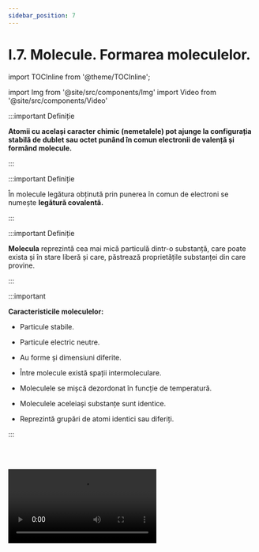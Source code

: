 ```yaml
---
sidebar_position: 7
---
```


# I.7. Molecule. Formarea moleculelor.

import TOCInline from '@theme/TOCInline';

<TOCInline toc={toc} />



import Img from '@site/src/components/Img'
import Video from '@site/src/components/Video'





:::important Definiție

**Atomii cu același caracter chimic (nemetalele) pot ajunge la configurația stabilă de dublet sau octet punând în comun electronii de valență și formând molecule.**


:::


:::important Definiție

În molecule legătura obținută prin punerea în comun de electroni se numește **legătură covalentă.** 


:::


:::important Definiție

**Molecula** reprezintă cea mai mică particulă dintr-o substanță, care poate exista și în stare liberă și care, păstrează proprietățile substanței din care provine. 


:::



:::important

**Caracteristicile moleculelor:**

- Particule stabile.

- Particule electric neutre.

- Au forme și dimensiuni diferite.

- Între molecule există spații intermoleculare.

- Moleculele se mișcă dezordonat în funcție de temperatură.

- Moleculele aceleiași substanțe sunt identice.

- Reprezintă grupări de atomi identici sau diferiți.
 

:::

<br></br>

<Video src="https://www.youtube.com/embed/Fvbdoc53OJw" />

<br></br>




:::note Observație

#### I.	După tipul atomilor care participă la formarea legăturii, aceasta poate fi:

**1) Legatură covalentă nepolară prin punerea în comun de electroni între atomi identici. Se formează substanțe simple moleculare ( H<sub>2</sub>, N<sub>2</sub>, O<sub>2</sub>, F<sub>2</sub>, Cl<sub>2</sub>, Br<sub>2</sub>, I<sub>2</sub>)**

**Exemple:**

  - a) formarea moleculei de hidrogen (H<sub>2</sub>):

<Img className="img-responsive4" src="chimie/clasa8/capitolul1/1_7_Poza1_MoleculaDeHidrogen_vers2.jpg" width="1000" height="80" />

<br></br>
<br></br>


  - b) formarea moleculei de clor (Cl<sub>2</sub>):

<Img className="img-responsive4" src="chimie/clasa8/capitolul1/1_7_Poza2_MoleculaDeClor_vers2.jpg" width="1000" height="111" />

<br></br>
<br></br>



În mod identic se formează și moleculele de F<sub>2</sub> (fluor), I<sub>2</sub> (iod) și Br<sub>2</sub> (brom).



<br></br>
<br></br>




**2) Legatură covalentă polară prin punerea în comun de electroni între atomi diferiți.** 


**Exemple:**


  - a) formarea moleculei de acid clorhidric (HCl)

<Img className="img-responsive4" src="chimie/clasa8/capitolul1/1_7_Poza6_MoleculaDeAcidClorhidric_vers2.jpg" width="1000" height="104" />

<br></br>
<br></br>


  - b) formarea moleculei de apă (H<sub>2</sub>O)

<Img className="img-responsive4" src="chimie/clasa8/capitolul1/1_7_Poza7_MoleculaDeApa_vers2.jpg" width="1000" height="155" />

<br></br>
<br></br>


- Modelul spațial al moleculei de apă (H<sub>2</sub>O)


<Img className="img-responsive4" src="chimie/clasa8/capitolul1/1_7_Poza7bis_ModelulSpatialAlMoleculeiDeApa.jpg" width="1000" height="188" />

<br></br>
<br></br>



  - c) formarea moleculei de amoniac (NH<sub>3</sub>) 


<Img className="img-responsive4" src="chimie/clasa8/capitolul1/1_7_Poza8_MoleculaDeAmoniac_vers2.jpg" width="1000" height="156" />

<br></br>
<br></br>


- Modelul spațial al moleculei de amoniac (NH<sub>3</sub>) 


<Img className="img-responsive4" src="chimie/clasa8/capitolul1/1_7_Poza8bis_ModeulSpatialAlMoleculeiDeAmoniac.jpg" width="1000" height="225" />

<br></br>
<br></br>



  - d) formarea moleculei de metan (CH<sub>4</sub>)

<Img className="img-responsive4" src="chimie/clasa8/capitolul1/1_7_Poza9_MoleculaDeMetan_vers2.jpg" width="1000" height="222" />

<br></br>
<br></br>


- Modelul spațial al moleculei de metan (CH<sub>4</sub>)

<Img className="img-responsive4" src="chimie/clasa8/capitolul1/1_7_Poza9bis_ModelulSpatialAlMoleculeiDeMetan.jpg" width="1000" height="325" />


:::



<br></br>
<br></br>




<Img className="img-responsive4" src="chimie/clasa8/capitolul1/1_7_Poza11_SchemaIoniAtomiMolecule_vers2.jpg" width="1280" height="630" />







<br></br>
<br></br>
<br></br>

